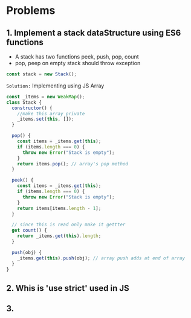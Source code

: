 # Problems

## 1. Implement a stack dataStructure using ES6 functions

- A stack has two functions peek, push, pop, count
- pop, peep on empty stack should throw exception

```js
const stack = new Stack();
```

`Solution:`
Implementing using JS Array

```js
const _items = new WeakMap();
class Stack {
  constructor() {
    //make this array private
    _items.set(this, []);
  }

  pop() {
    const items = _items.get(this);
    if (items.length === 0) {
      throw new Error("Stack is empty");
    }
    return items.pop(); // array's pop method
  }

  peek() {
    const items = _items.get(this);
    if (items.length === 0) {
      throw new Error("Stack is empty");
    }
    return items[items.length - 1];
  }

  // since this is read only make it gettter
  get count() {
    return _items.get(this).length;
  }

  push(obj) {
    _items.get(this).push(obj); // array push adds at end of array
  }
}
```

## 2. Whis is 'use strict' used in JS

## 3. 

